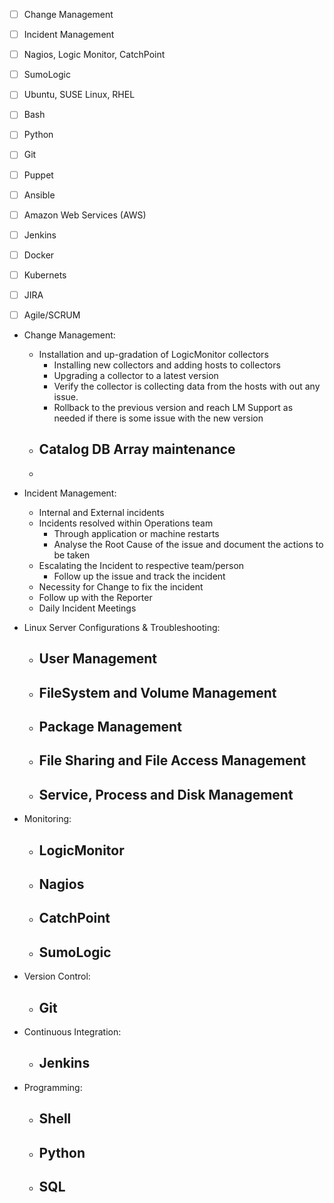 - [ ] Change Management
- [ ] Incident Management
- [ ] Nagios, Logic Monitor, CatchPoint
- [ ] SumoLogic
- [ ] Ubuntu, SUSE Linux, RHEL
- [ ] Bash
- [ ] Python
- [ ] Git
- [ ] Puppet
- [ ] Ansible
- [ ] Amazon Web Services (AWS)
- [ ] Jenkins
- [ ] Docker
- [ ] Kubernets
- [ ] JIRA
- [ ] Agile/SCRUM


- Change Management:
	- Installation and up-gradation of LogicMonitor collectors
		- Installing new collectors and adding hosts to collectors
		- Upgrading a collector to a latest version
		- Verify the collector is collecting data from the hosts with out any issue.
		- Rollback to the previous version and reach LM Support as needed if there is some issue with the new version
	- Catalog DB Array maintenance
		- 
	- 
	
- Incident Management:
	- Internal and External incidents
	- Incidents resolved within Operations team
		- Through application or machine restarts
		- Analyse the Root Cause of the issue and document the actions to be taken
	- Escalating the Incident to respective team/person
		- Follow up the issue and track the incident
	- Necessity for Change to fix the incident
	- Follow up with the Reporter
	- Daily Incident Meetings
	
- Linux Server Configurations & Troubleshooting:
	- User Management
		- 
	- FileSystem and Volume Management
		- 
	- Package Management
		- 
	- File Sharing and File Access Management
		- 
	- Service, Process and Disk Management
		- 

- Monitoring:
	- LogicMonitor
		- 
	- Nagios
		- 
	- CatchPoint
		- 
	- SumoLogic
		- 

- Version Control:
	- Git
		- 

- Continuous Integration:
	- Jenkins
		- 
	
- Programming:
	- Shell
		- 
	- Python
		- 
	- SQL
		- 
